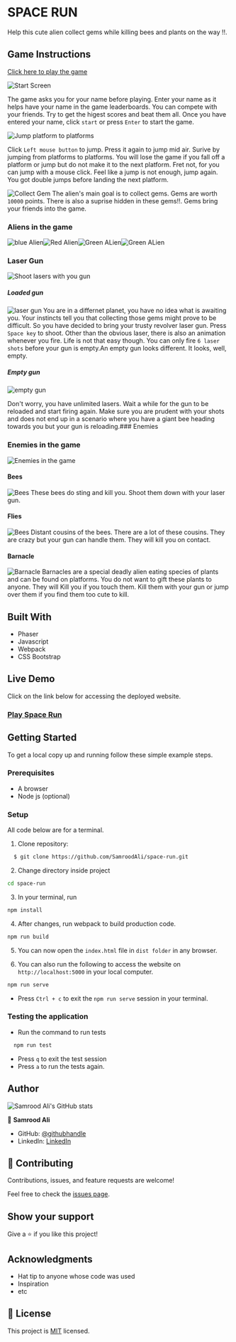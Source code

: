 # SPACE RUN
  Help this cute alien collect gems while killing bees and plants on the way !!.

## Game Instructions
[Click here to play the game](https://samroodali.github.io/space-run/)</p>

![Start Screen](screenshots/startScreen.png)

The game asks you for your name before playing. Enter your name as it helps have your name in the game leaderboards. You can compete with your friends. Try to get the higest scores and beat them all.
Once you have entered your name, click `start` or press `Enter` to start the game.

![Jump platform to platforms](screenshots/jumpPlatforms.png)

Click `Left mouse button` to jump. Press it again to jump mid air.
Surive by jumping from platforms to platforms. You will lose the game if you fall off a platform or jump but do not make it to the next platform. Fret not, for you can jump with a mouse click. Feel like a jump is not enough, jump again. You got double jumps before landing the next platform.


![Collect Gem](screenshots/collectGem.png)
The alien's main goal is to collect gems. Gems are worth `10000` points. There is also a suprise hidden in these gems!!. Gems bring your friends into the game.

### Aliens in the game
![blue Alien](src/assets/player/Blue/alienBlue_front.png)![Red Alien](src/assets/player/Blue/../Pink/alienPink_front.png)![Green ALien](src/assets/player/Yellow/alienYellow_front.png)![Green ALien](src/assets/player/Green/alienGreen_front.png)


### Laser Gun

![Shoot lasers with you gun](screenshots/shootLasers.png)
##### Loaded gun
![laser gun](src/assets/laser/raygunBig.png)
You are in a differnet planet, you have no idea what is awaiting you. Your instincts tell you that collecting those gems might prove to be difficult. So you have decided to bring your trusty revolver laser gun. Press `Space key` to shoot. Other than the obvious laser, there is also an animation whenever you fire.
Life is not that easy though. You can only fire `6 laser shots` before your gun is empty.An empty gun looks different. It looks, well, empty.

##### Empty gun

![empty gun](src/assets/laser/raygunPurple.png)

Don't worry, you have unlimited lasers. Wait a while for the gun to be reloaded and start firing again. Make sure you are prudent with your shots and does not end up in a scenario where you have a giant bee heading towards you but your gun is reloading.### Enemies

### Enemies in the game

![Enemies in the game](screenshots/enemies.png)
#### Bees
![Bees](src/assets/enemies/bee.png)
These bees do sting and kill you. Shoot them down with your laser gun.
#### Flies
![Bees](src/assets/enemies/fly.png)
Distant cousins of the bees. There are a lot of these cousins. They are crazy but your gun can handle them. They will kill you on contact.

#### Barnacle
![Barnacle](src/assets/enemeies/../enemies/barnacle.png)
Barnacles are a special deadly alien eating species of plants and can be found on platforms. You do not want to gift these plants to anyone. They will Kill you if you touch them. Kill them with your gun or jump over them if you find them too cute to kill.
## Built With
- Phaser  
- Javascript
- Webpack
- CSS Bootstrap

## Live Demo

Click on the link below for accessing the deployed website.
### [Play Space Run](https://samroodali.github.io/space-run/)</p>


## Getting Started

To get a local copy up and running follow these simple example steps.

### Prerequisites
- A browser
- Node js (optional)

### Setup

All code below are for a terminal.

1. Clone repository: 
```sh
  $ git clone https://github.com/SamroodAli/space-run.git
```
2. Change directory inside project
```sh
cd space-run
```
3. In your terminal, run 
```sh
npm install
```
4. After changes, run webpack to build production code.
```sh
npm run build
```
5. You can now open the `index.html` file in `dist folder` in any browser.
   
6. You can also run the following to access the website on `http://localhost:5000` in your local computer.
```sh
npm run serve
```
* Press `Ctrl + c` to exit the `npm run serve` session in your terminal.

### Testing the application

* Run the command to run tests
```sh
  npm run test
```
* Press `q` to exit the test session
* Press `a` to run the tests again.

## Author

![Samrood Ali's GitHub stats](https://github-readme-stats.vercel.app/api?username=SamroodAli&count_private=true&theme=dark&show_icons=true)

👤 **Samrood Ali**
- GitHub: [@githubhandle](https://github.com/SamroodAli)
- LinkedIn: [LinkedIn](https://www.linkedin.com/in/samrood-ali/)

## 🤝 Contributing

Contributions, issues, and feature requests are welcome!

Feel free to check the [issues page](https://github.com/SamroodAli/space-run/issues).

## Show your support

Give a ⭐️ if you like this project!

## Acknowledgments

- Hat tip to anyone whose code was used
- Inspiration
- etc

## 📝 License

This project is [MIT](/LICENSE) licensed.
